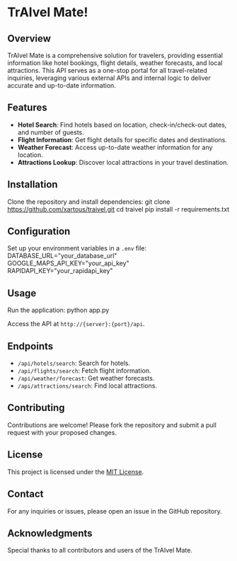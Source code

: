 # TrAIvel Mate!

## Overview
TrAIvel Mate is a comprehensive solution for travelers, providing essential information like hotel bookings, flight details, weather forecasts, and local attractions. This API serves as a one-stop portal for all travel-related inquiries, leveraging various external APIs and internal logic to deliver accurate and up-to-date information.

## Features
- **Hotel Search**: Find hotels based on location, check-in/check-out dates, and number of guests.
- **Flight Information**: Get flight details for specific dates and destinations.
- **Weather Forecast**: Access up-to-date weather information for any location.
- **Attractions Lookup**: Discover local attractions in your travel destination.

## Installation
Clone the repository and install dependencies:
git clone https://github.com/xartous/traivel.git
cd traivel
pip install -r requirements.txt

## Configuration
Set up your environment variables in a `.env` file:
DATABASE_URL="your_database_url"
GOOGLE_MAPS_API_KEY="your_api_key"
RAPIDAPI_KEY="your_rapidapi_key"

## Usage
Run the application:
python app.py

Access the API at `http://{server}:{port}/api`.

## Endpoints
- `/api/hotels/search`: Search for hotels.
- `/api/flights/search`: Fetch flight information.
- `/api/weather/forecast`: Get weather forecasts.
- `/api/attractions/search`: Find local attractions.

## Contributing
Contributions are welcome! Please fork the repository and submit a pull request with your proposed changes.

## License
This project is licensed under the [MIT License](LICENSE.md).

## Contact
For any inquiries or issues, please open an issue in the GitHub repository.

## Acknowledgments
Special thanks to all contributors and users of the TrAIvel Mate.
